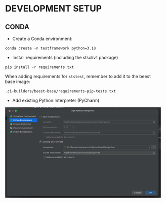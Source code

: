 # DEVELOPMENT SETUP

## CONDA

- Create a Conda environment:
```commandline
conda create -n testframework python=3.10
```

- Install requirements (including the stscliv1 package)
```commandline
pip install -r requirements.txt
```

When adding requirements for `ststest`, remember to add it to the beest base image:
```
.ci-builders/beest-base/requirements-pip-tests.txt
```

- Add existing Python Interpreter (PyCharm)

![img.png](img.png)
